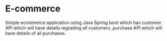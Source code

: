 # E-commerce
Simple ecommerce application using Java Spring boot which has customer API which will have details regrading all customers ,purchase API which will have details of all purchases.
